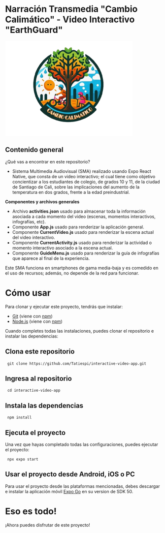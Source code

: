 # Narración Transmedia "Cambio Calimático" - Video Interactivo "EarthGuard"

![Logo de Cambio Calimático](assets/LogoGuia.png)

## Contenido general

¿Qué vas a encontrar en este repositorio?

- Sistema Multimedia Audiovisual (SMA) realizado usando Expo React Native, que consta de un video interactivo; el cual tiene como objetivo concientizar a los estudiantes de colegio, de grados 10 y 11, de la ciudad de Santiago de Cali, sobre las implicaciones del aumento de la temperatura en dos grados, frente a la edad preindustrial.

**Componentes y archivos generales**

- Archivo **activities.json** usado para almacenar toda la información asociada a cada momento del video (escenas, momentos interactivos, infografías, etc).
- Componente **App.js** usado para renderizar la aplicación general.
- Componente **CurrentVideo.js** usado para renderizar la escena actual del video interactivo.
- Componente **CurrentActivity.js** usado para renderizar la actividad o momento interactivo asociado a la escena actual.
- Componente **GuideMenu.js** usado para renderizar la guía de infografías que aparece al final de la experiencia.

Este SMA funciona en smartphones de gama media-baja y es comedido en el uso de recursos; además, no depende de la red para funcionar.

# Cómo usar

Para clonar y ejecutar este proyecto, tendrás que instalar:

- [Git](https://git-scm.com/) (viene con [npm](https://www.npmjs.com/))
- [Node.js](https://nodejs.org/en/download/) (viene con [npm](https://www.npmjs.com/))

Cuando completes todas las instalaciones, puedes clonar el repositorio e instalar las dependencias:

## Clona este repositorio

```
 git clone https://github.com/Tatiespi/interactive-video-app.git
```

## Ingresa al repositorio

```
 cd interactive-video-app
```

## Instala las dependencias

```
 npm install
```

## Ejecuta el proyecto

Una vez que hayas completado todas las configuraciones, puedes ejecutar el proyecto:

```
 npx expo start
```

## Usar el proyecto desde Android, iOS o PC

Para usar el proyecto desde las plataformas mencionadas, debes descargar e instalar la aplicación móvil [Expo Go](https://expo.dev/go) en su version de SDK 50.

# Eso es todo!

¡Ahora puedes disfrutar de este proyecto!
